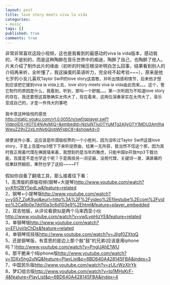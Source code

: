 ```yaml
---
layout: post
title: love story meets viva la vida
categories:
- music
tags: []
published: true
comments: true
---
```

<p>非常非常喜欢这段小视频，这也是我看到的最感动的viva la vida版本，感动我的，不是别的，而是这种陶醉在音乐世界中的痴迷，陶醉了自己，也陶醉了他人。<br />片末介绍了制作此片的缘由（初听的时候压根没听明白怎么回事，结果看到别人的介绍再来听，全听懂了，我这操蛋的英语听力，完全经不起考验~~~），原来是他七岁的小女儿喜欢<font size="2">Taylor Swift的love story这首歌，并听出情感和情节，后来他才想到应该把它接到viva la vida上去，love story meets viva la vida由此而来。。。这个，管它制作的原因是什么，我看到，听到，那叫一个舒服。。。第一次听因为不知道love story的存在，我还要想这首歌确实太伟大了，现在看来，这两位演奏家实在太伟大了，音乐变成自己的，才是一件伟大的事吧<br /><br />我中意这种愉悦的感觉<br /><a href="http://static.youku.com/v1.0.0055/v/swf/qplayer.swf?VideoIDS=XOTE4NjAyMjQ=&amp;embedid=NzIuNTIuOTYuMTg2AjIyOTY1MDU2Am1haWwuZ29vZ2xlLmNvbQIvbWFpbC8=&amp;showAd=0">http://static.youku.com/v1.0.0055/v/swf/qplayer.swf?VideoIDS=XOTE4NjAyMjQ=&amp;embedid=NzIuNTIuOTYuMTg2AjIyOTY1MDU2Am1haWwuZ29vZ2xlLmNvbQIvbWFpbC8=&amp;showAd=0</a><br /><br />顺便说件小事，这应该是所谓版权界的一个小胜利，因为没听过Taylor Swift这首love story，于是上百度mp3想下下来听捉原曲，结果一无所获，我当然不信这个邪，因为其时我正用着代理在佛跳墙来着，我想到的是当年的雅虎，只能中国ip开放mp3下载功能，百度是不是也学这个呢？于是再挂另一浏览器，没用代理，关键词一录，满屏幕的结果跃然眼前，果然也学了这招~~~~FT</font> <br /><br />假如你自备了翻墙工具，那么接着往下看：<br />1，高清版的原版视频(钢琴+大提琴)<a href="http://www.youtube.com/watch?v=KfH2BY5pdLw&amp;feature=related">http://www.youtube.com/watch?v=KfH2BY5pdLw&amp;feature=related</a><br />2，钢琴+小提琴版<a href="http://www.youtube.com/watch?v=yS57_ZqK9ug&amp;eurl=http%3A%2F%2Fvideo%2Efilestube%2Ecom%2Fvideo%2Ca6b0e7dd10a3c6d103e9%2Ehtml&amp;feature=player_embedded">http://www.youtube.com/watch?v=yS57_ZqK9ug&amp;eurl=http%3A%2F%2Fvideo%2Efilestube%2Ecom%2Fvideo%2Ca6b0e7dd10a3c6d103e9%2Ehtml&amp;feature=player_embedded</a><br />2，双吉他版，从评论看貌似是两个马来西亚小伙<a href="http://www.youtube.com/watch?v=vwlLyqHizYE&amp;feature=related">http://www.youtube.com/watch?v=vwlLyqHizYE&amp;feature=related</a><br />3，单钢琴版<a href="http://www.youtube.com/watch?v=EFUvirbChDs&amp;feature=related">http://www.youtube.com/watch?v=EFUvirbChDs&amp;feature=related</a><br />4，单钢琴炫技版<a href="http://www.youtube.com/watch?v=Jligf0ZXtgQ">http://www.youtube.com/watch?v=Jligf0ZXtgQ</a><br />5，还是钢琴版，有意思的是边上那个敲“鼓”的兄弟(应该是用iphone吗？)<a href="http://www.youtube.com/watch?v=PnglJAhE1WU">http://www.youtube.com/watch?v=PnglJAhE1WU</a><br />6，那干脆来个纯iphone版<a href="http://www.youtube.com/watch?v=1DXx5hg2uNQ&amp;feature=PlayList&amp;p=6BD640A428145FBA&amp;index=3">http://www.youtube.com/watch?v=1DXx5hg2uNQ&amp;feature=PlayList&amp;p=6BD640A428145FBA&amp;index=3</a><br />7，中国民乐版<a href="http://www.youtube.com/watch?v=zULrWzXIrYk">http://www.youtube.com/watch?v=zULrWzXIrYk</a> <br />8，梦幻组合版<a href="http://www.youtube.com/watch?v=tq1MHsKrF-4&amp;feature=PlayList&amp;p=6BD640A428145FBA&amp;index=4">http://www.youtube.com/watch?v=tq1MHsKrF-4&amp;feature=PlayList&amp;p=6BD640A428145FBA&amp;index=4</a></p>
